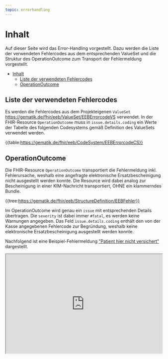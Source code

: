 ```yaml
---
topic: errorhandling
---
```

# Inhalt

Auf dieser Seite wird das Error-Handling vorgestellt.
Dazu werden die Liste der verwendeten Fehlercodes aus dem entsprechenden ValueSet und
die Struktur des OperationOutcome zum Transport der Fehlermeldung vorgestellt.

- [Inhalt](#inhalt)
  - [Liste der verwendeten Fehlercodes](#liste-der-verwendeten-fehlercodes)
  - [OperationOutcome](#operationoutcome)

## Liste der verwendeten Fehlercodes

Es werden die Fehlercodes aus dem Projekteigenen `ValueSet` https://gematik.de/fhir/eeb/ValueSet/EEBErrorcodeVS verwendet.
In der FHIR-Resource `OperationOutcome` muss in `issue.details.coding`  ein Werte der Tabelle des folgenden Codesystems gemäß Definition des ValueSets verwendet werden.

{{table:https://gematik.de/fhir/eeb/CodeSystem/EEBErrorcodeCS}}

## OperationOutcome

Die FHIR-Resource `OperationOutcome` transportiert die Fehlermeldung inkl. Fehlerursache, weshalb eine angefragte elektronische Ersatzbescheinigung nicht ausgestellt werden konnte.
Die Resource wird dabei analog zur Bescheinigung in einer KIM-Nachricht transportiert, OHNE ein klammerndes Bundle.

{{tree:https://gematik.de/fhir/eeb/StructureDefinition/EEBFehler}}

Im OperationOutcome wird genau ein `issue` mit entsprechenden Details übertragen.
Die `severity` ist dabei immer `#fatal`, es werden keine Warnungen angegeben.
Das Feld `issue.details.coding` enthält den von der Kasse angegebenen Fehlercode zur Begründung,
weshalb keine elektronische Ersatzbescheinigung ausgestellt werden konnte.

Nachfolgend ist eine Beispiel-Fehlermeldung ["Patient hier nicht versichert"](https://simplifier.net/vsdm-ersatzbescheinigung/generated-resources-operationoutcome-bbd0690c-6939-4c90-979c-9ab9b1ed1552) dargestellt.

<iframe src="https://www.simplifier.net/embed/render?id=vsdm-ersatzbescheinigung/generated-resources-operationoutcome-bbd0690c-6939-4c90-979c-9ab9b1ed1552" style="width: 100%;height: 320px;"></iframe>
